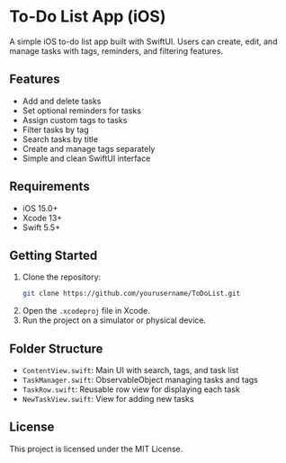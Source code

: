 # To-Do List App (iOS)

A simple iOS to-do list app built with SwiftUI. Users can create, edit, and manage tasks with tags, reminders, and filtering features.

## Features

- Add and delete tasks
- Set optional reminders for tasks
- Assign custom tags to tasks
- Filter tasks by tag
- Search tasks by title
- Create and manage tags separately
- Simple and clean SwiftUI interface

## Requirements

- iOS 15.0+
- Xcode 13+
- Swift 5.5+

## Getting Started

1. Clone the repository:
   ```bash
   git clone https://github.com/yourusername/ToDoList.git
   ```
2. Open the `.xcodeproj` file in Xcode.
3. Run the project on a simulator or physical device.

## Folder Structure

- `ContentView.swift`: Main UI with search, tags, and task list
- `TaskManager.swift`: ObservableObject managing tasks and tags
- `TaskRow.swift`: Reusable row view for displaying each task
- `NewTaskView.swift`: View for adding new tasks

## License

This project is licensed under the MIT License.
